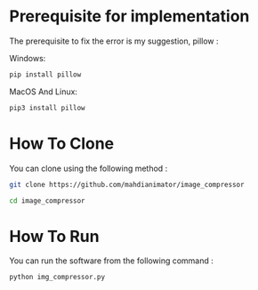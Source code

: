 # Prerequisite for implementation
The prerequisite to fix the error is my suggestion, pillow :

Windows:
```bash
pip install pillow
```
MacOS And Linux:
```bash
pip3 install pillow
```
# How To Clone
You can clone using the following method :
```bash
git clone https://github.com/mahdianimator/image_compressor
```
```bash
cd image_compressor
```
# How To Run
You can run the software from the following command :
```bash
python img_compressor.py
```

